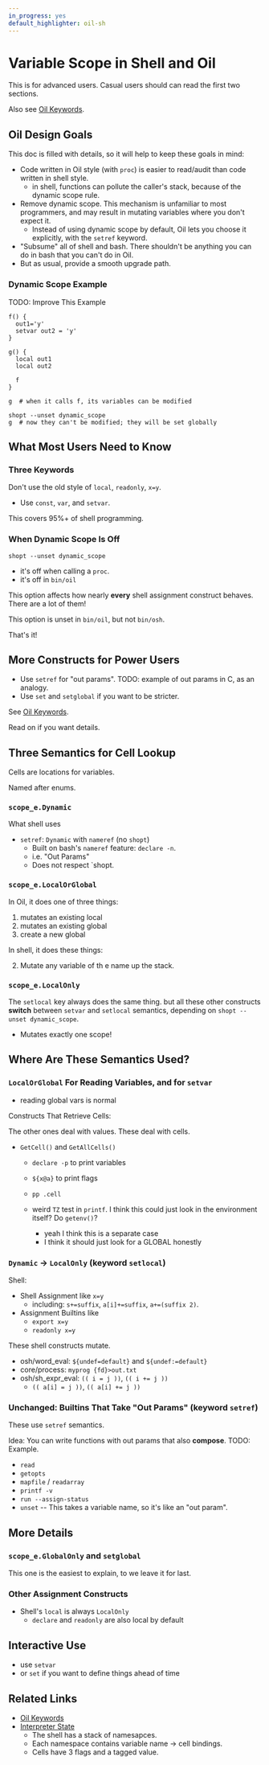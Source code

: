 ```yaml
---
in_progress: yes
default_highlighter: oil-sh
---
```


Variable Scope in Shell and Oil
===============================

This is for advanced users.  Casual users should can read the first two
sections.

Also see [Oil Keywords](oil-keywords.html).

<div id="toc">
</div>

## Oil Design Goals

This doc is filled with details, so it will help to keep these goals in mind:

- Code written in Oil style (with `proc`) is easier to read/audit than code
  written in shell style.
  - in shell, functions can pollute the caller's stack, because of the dynamic
    scope rule.
- Remove dynamic scope.  This mechanism is unfamiliar to most programmers, and
  may result in mutating variables where you don't expect it.
  - Instead of using dynamic scope by default, Oil lets you choose it
    explicitly, with the `setref` keyword.
- "Subsume" all of shell and bash.  There shouldn't be anything you can do in
  bash that you can't do in Oil.
- But as usual, provide a smooth upgrade path.

### Dynamic Scope Example

TODO: Improve This Example


    f() {
      out1='y'
      setvar out2 = 'y'
    }

    g() {
      local out1
      local out2

      f
    }

    g  # when it calls f, its variables can be modified

    shopt --unset dynamic_scope
    g  # now they can't be modified; they will be set globally


## What Most Users Need to Know

### Three Keywords

Don't use the old style of `local`, `readonly`, `x=y`.

- Use `const`, `var`, and `setvar`.

This covers 95%+ of shell programming.

### When Dynamic Scope Is Off

`shopt --unset dynamic_scope` 

- it's off when calling a `proc`.
- it's off in  `bin/oil`

This option affects how nearly **every** shell assignment construct behaves.  There are a lot of them!

This option is unset in `bin/oil`, but not `bin/osh`.

That's it!

## More Constructs for Power Users

- Use `setref` for "out params".  TODO: example of out params in C, as an analogy.
- Use `set` and `setglobal` if you want to be stricter.

See [Oil Keywords](oil-keywords.html).


Read on if you want details.

## Three Semantics for Cell Lookup

Cells are locations for variables.

Named after enums.

### `scope_e.Dynamic`

What shell uses

- `setref`: `Dynamic` with `nameref` (no `shopt`)
  - Built on bash's `nameref` feature: `declare -n`.
  - i.e. "Out Params"
  - Does not respect `shopt.

### `scope_e.LocalOrGlobal`

In Oil, it does one of three things:

1. mutates an existing local
2. mutates an existing global
3. create a new global

In shell, it does these things:

2. Mutate any variable of th e name up the stack.

### `scope_e.LocalOnly`

The `setlocal` key always does the same thing.  but all these other constructs
**switch** between `setvar` and `setlocal` semantics, depending on `shopt
--unset dynamic_scope`.

- Mutates exactly one scope!

## Where Are These Semantics Used?

### `LocalOrGlobal` For Reading Variables, and for `setvar`

- reading global vars is normal

Constructs That Retrieve Cells:

The other ones deal with values.  These deal with cells. 

- `GetCell()` and `GetAllCells()`
  - `declare -p` to print variables
  - `${x@a}` to print flags
  - `pp .cell`

  - weird `TZ` test in `printf`.  I think this could just look in the
    environment itself?  Do `getenv()`?
    - yeah I think this is a separate case
    - I think it should just look for a GLOBAL honestly

### `Dynamic` &rarr; `LocalOnly` (keyword `setlocal`)

Shell:

- Shell Assignment like `x=y`
  - including: `s+=suffix`, `a[i]+=suffix`, `a+=(suffix 2)`.
- Assignment Builtins like
  - `export x=y`
  - `readonly x=y`

These shell constructs mutate.

- osh/word_eval: `${undef=default}` and `${undef:=default}`
- core/process: `myprog {fd}>out.txt`
- osh/sh_expr_eval: `(( i = j ))`, `(( i += j ))`
  - `(( a[i] = j ))`, `(( a[i] += j ))`


### Unchanged: Builtins That Take "Out Params" (keyword `setref`)

These use `setref` semantics.

Idea: You can write functions with out params that also **compose**.  TODO:
Example.

- `read`
- `getopts`
- `mapfile` / `readarray`
- `printf -v`
- `run --assign-status`
- `unset` -- This takes a variable name, so it's like an "out param".

## More Details

### `scope_e.GlobalOnly` and `setglobal`

This one is the easiest to explain, to we leave it for last.

### Other Assignment Constructs

- Shell's `local` is always `LocalOnly`
  - `declare` and `readonly` are also local by default


## Interactive Use

- use `setvar`
- or `set` if you want to define things ahead of time

## Related Links

- [Oil Keywords](oil-keywords.html)
- [Interpreter State](interpreter-state.html)
  - The shell has a stack of namesapces.
  - Each namespace contains variable name -> cell bindings.
  - Cells have 3 flags and a tagged value.



